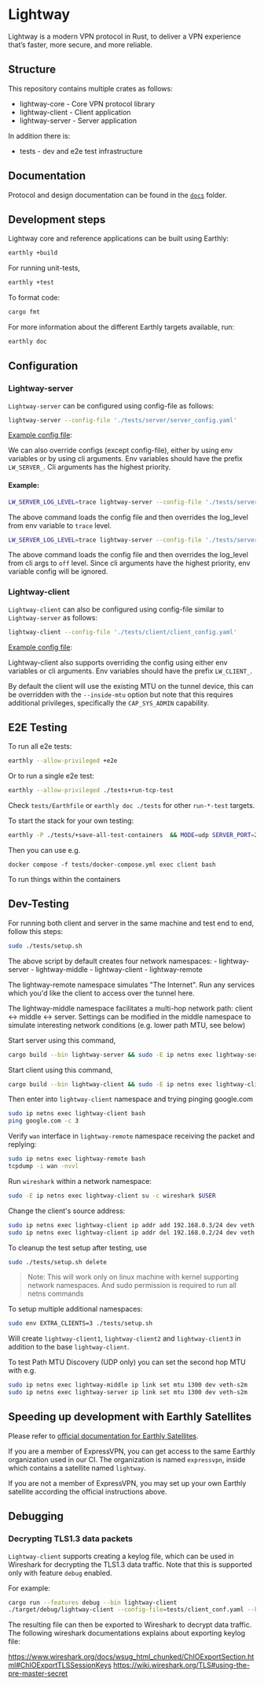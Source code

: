 # Lightway

Lightway is a modern VPN protocol in Rust, to deliver a VPN experience that’s faster, more secure, and more reliable.

## Structure

This repository contains multiple crates as follows:

 - lightway-core - Core VPN protocol library
 - lightway-client - Client application
 - lightway-server - Server application

In addition there is:

 - tests - dev and e2e test infrastructure

## Documentation

Protocol and design documentation can be found in the
[`docs`](docs/README.md) folder.

## Development steps

Lightway core and reference applications can be built using Earthly:

```bash
earthly +build
```

For running unit-tests,

```bash
earthly +test
```

To format code:
```bash
cargo fmt
```

For more information about the different Earthly targets available, run:
```bash
earthly doc
```

## Configuration

### Lightway-server

`Lightway-server` can be configured using config-file as follows:

```bash
lightway-server --config-file './tests/server/server_config.yaml'
```

[Example config file](./tests/server/server_config.yaml):

We can also override configs (except config-file), either by using env variables or by using cli arguments.
Env variables should have the prefix `LW_SERVER_`.
Cli arguments has the highest priority.

#### Example:

```bash
LW_SERVER_LOG_LEVEL=trace lightway-server --config-file './tests/server/server_config.yaml'
```
The above command loads the config file and then overrides the log_level from env variable to `trace` level.

```bash
LW_SERVER_LOG_LEVEL=trace lightway-server --config-file './tests/server/server_config.yaml' --log-level=off
```
The above command loads the config file and then overrides the log_level from cli args to `off` level.
Since cli arguments have the highest priority, env variable config will be ignored.

### Lightway-client

`Lightway-client` can also be configured using config-file similar to `Lightway-server` as follows:

```bash
lightway-client --config-file './tests/client/client_config.yaml'
```

[Example config file](./tests/client/client_config.yaml):

Lightway-client also supports overriding the config using either env variables or cli arguments.
Env variables should have the prefix `LW_CLIENT_`.

By default the client will use the existing MTU on the tunnel device, this can be overridden with
the `--inside-mtu` option but note that this requires additional privileges, specifically the
`CAP_SYS_ADMIN` capability.

## E2E Testing

To run all e2e tests:
```bash
earthly --allow-privileged +e2e
```

Or to run a single e2e test:
```bash
earthly --allow-privileged ./tests+run-tcp-test
```

Check `tests/Earthfile` or `earthly doc ./tests` for other `run-*-test` targets.

To start the stack for your own testing:
```bash
earthly -P ./tests/+save-all-test-containers  && MODE=udp SERVER_PORT=20719 docker compose -f tests/docker-compose.yml up
```

Then you can use e.g.

```
docker compose -f tests/docker-compose.yml exec client bash
```

To run things within the containers

## Dev-Testing

For running both client and server in the same machine and test end to end, follow this steps:

```bash
sudo ./tests/setup.sh
```

The above script by default creates four network namespaces:
    - lightway-server
    - lightway-middle
    - lightway-client
    - lightway-remote

The lightway-remote namespace simulates "The Internet". Run any services which you'd like the client to access over the tunnel here.

The lightway-middle namespace facilitates a multi-hop network path: client <-> middle <-> server. Settings can be modified in the middle namespace to simulate interesting network conditions (e.g. lower path MTU, see below)

Start server using this command,
```bash
cargo build --bin lightway-server && sudo -E ip netns exec lightway-server ./target/debug/lightway-server --config-file './tests/server_config.yaml'
```

Start client using this command,
```bash
cargo build --bin lightway-client && sudo -E ip netns exec lightway-client ./target/debug/lightway-client --config-file './tests/client_config.yaml' --server server:27690
```

Then enter into `lightway-client` namespace and trying pinging google.com
```bash
sudo ip netns exec lightway-client bash
ping google.com -c 3
```

Verify `wan` interface in `lightway-remote` namespace receiving the packet and replying:
```bash
sudo ip netns exec lightway-remote bash
tcpdump -i wan -nvvl
```

Run `wireshark` within a network namespace:
```bash
sudo -E ip netns exec lightway-client su -c wireshark $USER
```

Change the client's source address:
```bash
sudo ip netns exec lightway-client ip addr add 192.168.0.3/24 dev veth
sudo ip netns exec lightway-client ip addr del 192.168.0.2/24 dev veth
```

To cleanup the test setup after testing, use
```bash
sudo ./tests/setup.sh delete
```
> Note: This will work only on linux machine with kernel supporting network namespaces.
> And sudo permission is required to run all netns commands

To setup multiple additional namespaces:
```bash
sudo env EXTRA_CLIENTS=3 ./tests/setup.sh
```

Will create `lightway-client1`, `lightway-client2` and
`lightway-client3` in addition to the base `lightway-client`.

To test Path MTU Discovery (UDP only) you can set the second hop MTU
with e.g.

```bash
sudo ip netns exec lightway-middle ip link set mtu 1300 dev veth-s2m
sudo ip netns exec lightway-server ip link set mtu 1300 dev veth-s2m
```

## Speeding up development with Earthly Satellites

Please refer to [official documentation for Earthly Satellites](https://docs.earthly.dev/earthly-cloud/satellites).

If you are a member of ExpressVPN, you can get access to the same Earthly organization used in our CI. The organization is named `expressvpn`, inside which contains a satellite named `lightway`.

If you are not a member of ExpressVPN, you may set up your own Earthly satellite according the official instructions above.

## Debugging

### Decrypting TLS1.3 data packets

`Lightway-client` supports creating a keylog file, which can be used in Wireshark for decrypting the TLS1.3 data traffic.
Note that this is supported only with feature `debug` enabled.

For example:

```bash
cargo run --features debug --bin lightway-client
./target/debug/lightway-client --config-file=tests/client_conf.yaml --keylog "/tmp/client.log"

```

The resulting file can then be exported to Wireshark to decrypt data traffic. The following wireshark documentations explains about exporting keylog file:

https://www.wireshark.org/docs/wsug_html_chunked/ChIOExportSection.html#ChIOExportTLSSessionKeys
https://wiki.wireshark.org/TLS#using-the-pre-master-secret
